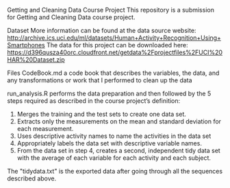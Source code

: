 Getting and Cleaning Data Course Project
This repository is a submission for Getting and Cleaning Data course project.

Dataset
More information can be found at the data source website: 
http://archive.ics.uci.edu/ml/datasets/Human+Activity+Recognition+Using+Smartphones
The data for this project can be downloaded here:
https://d396qusza40orc.cloudfront.net/getdata%2Fprojectfiles%2FUCI%20HAR%20Dataset.zip

Files
CodeBook.md a code book that describes the variables, the data, and any transformations or work that I performed to clean up the data

run_analysis.R performs the data preparation and then followed by the 5 steps required as described in the course project’s definition:
1. Merges the training and the test sets to create one data set.
2. Extracts only the measurements on the mean and standard deviation for each measurement.
3. Uses descriptive activity names to name the activities in the data set
4. Appropriately labels the data set with descriptive variable names.
5. From the data set in step 4, creates a second, independent tidy data set with the average of each variable for each activity and each subject.

The "tidydata.txt" is the exported data after going through all the sequences described above.
